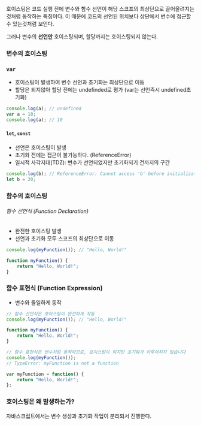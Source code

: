 호이스팅은 코드 실행 전에 변수와 함수 선언이 해당 스코프의 최상단으로 끌어올려지는 것처럼 동작하는 특징이다.  이 때문에 코드의 선언된 위치보다 상단에서 변수에 접근할 수 있는것처럼 보인다.

그러나 변수의 **선언만** 호이스팅되며, 할당까지는 호이스팅되지 않는다.

### 변수의 호이스팅

### `var`
- 호이스팅이 발생하여 변수 선언과 초기화는 최상단으로 이동
- 할당은 되지않아 할당 전에는 undefinded로 평가 (var는 선언즉시 undefined초기화)
```typescript
console.log(a); // undefined
var a = 10;
console.log(a); // 10
```

#### `let`, `const`
- 선언은 호이스팅이 발생
- 초기화 전에는 접근이 불가능하다. (ReferenceError)
- 일시적 사각지대(TDZ): 변수가 선언되었지만 초기화되기 건까지의 구간
```typescript
console.log(b); // ReferenceError: Cannot access 'b' before initialization
let b = 20;
```

### 함수의 호이스팅

###### 함수 선언식 (Function Declaration)
- 완전한 호이스팅 발생
- 선언과 초기화 모두 스코프의 최상단으로 이동
```typescript
console.log(myFunction()); // "Hello, World!" 

function myFunction() { 
	return "Hello, World!"; 
} 
```


### 함수 표현식 (Function Expression)
- 변수와 돌일하게 동작

```typescript
// 함수 선언식은 호이스팅이 완전하게 작동 
console.log(myFunction()); // "Hello, World!" 

function myFunction() { 
	return "Hello, World!"; 
} 

// 함수 표현식은 변수처럼 동작하므로, 호이스팅이 되지만 초기화가 이루어지지 않습니다 
console.log(myFunction()); 
// TypeError: myFunction is not a function 

var myFunction = function() { 
	return "Hello, World!"; 
};
```

### 호이스팅은 왜 발생하는가?
자바스크립트에서는 변수 생성과 초기화  작업이 분리되서 진행한다.

